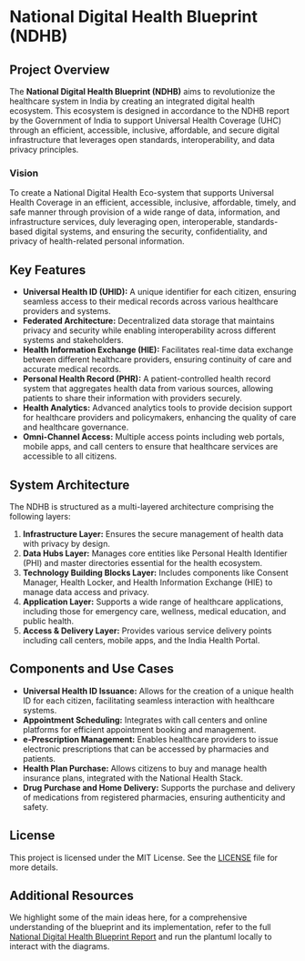# National Digital Health Blueprint (NDHB)

## Project Overview

The **National Digital Health Blueprint (NDHB)** aims to revolutionize the healthcare system in India by creating an integrated digital health ecosystem. This ecosystem is designed in accordance to the NDHB report by the Government of India to support Universal Health Coverage (UHC) through an efficient, accessible, inclusive, affordable, and secure digital infrastructure that leverages open standards, interoperability, and data privacy principles.

### Vision

To create a National Digital Health Eco-system that supports Universal Health Coverage in an efficient, accessible, inclusive, affordable, timely, and safe manner through provision of a wide range of data, information, and infrastructure services, duly leveraging open, interoperable, standards-based digital systems, and ensuring the security, confidentiality, and privacy of health-related personal information.

## Key Features

- **Universal Health ID (UHID):** A unique identifier for each citizen, ensuring seamless access to their medical records across various healthcare providers and systems.
- **Federated Architecture:** Decentralized data storage that maintains privacy and security while enabling interoperability across different systems and stakeholders.
- **Health Information Exchange (HIE):** Facilitates real-time data exchange between different healthcare providers, ensuring continuity of care and accurate medical records.
- **Personal Health Record (PHR):** A patient-controlled health record system that aggregates health data from various sources, allowing patients to share their information with providers securely.
- **Health Analytics:** Advanced analytics tools to provide decision support for healthcare providers and policymakers, enhancing the quality of care and healthcare governance.
- **Omni-Channel Access:** Multiple access points including web portals, mobile apps, and call centers to ensure that healthcare services are accessible to all citizens.

## System Architecture

The NDHB is structured as a multi-layered architecture comprising the following layers:

1. **Infrastructure Layer:** Ensures the secure management of health data with privacy by design.
2. **Data Hubs Layer:** Manages core entities like Personal Health Identifier (PHI) and master directories essential for the health ecosystem.
3. **Technology Building Blocks Layer:** Includes components like Consent Manager, Health Locker, and Health Information Exchange (HIE) to manage data access and privacy.
4. **Application Layer:** Supports a wide range of healthcare applications, including those for emergency care, wellness, medical education, and public health.
5. **Access & Delivery Layer:** Provides various service delivery points including call centers, mobile apps, and the India Health Portal.

## Components and Use Cases

- **Universal Health ID Issuance:** Allows for the creation of a unique health ID for each citizen, facilitating seamless interaction with healthcare systems.
- **Appointment Scheduling:** Integrates with call centers and online platforms for efficient appointment booking and management.
- **e-Prescription Management:** Enables healthcare providers to issue electronic prescriptions that can be accessed by pharmacies and patients.
- **Health Plan Purchase:** Allows citizens to buy and manage health insurance plans, integrated with the National Health Stack.
- **Drug Purchase and Home Delivery:** Supports the purchase and delivery of medications from registered pharmacies, ensuring authenticity and safety.


## License

This project is licensed under the MIT License. See the [LICENSE](https://github.com/DJPillu/National-Digital-Health-Blueprint/blob/main/LICENSE) file for more details.

## Additional Resources

We highlight some of the main ideas here, for a comprehensive understanding of the blueprint and its implementation, refer to the full [National Digital Health Blueprint Report](https://github.com/DJPillu/National-Digital-Health-Blueprint/blob/main/National_Digital_Health_Blueprint_Report_comments_invited.pdf) and run the plantuml locally to interact with the diagrams.
